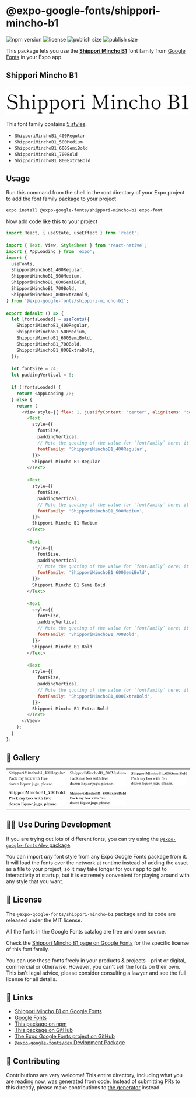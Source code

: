 # @expo-google-fonts/shippori-mincho-b1

![npm version](https://flat.badgen.net/npm/v/@expo-google-fonts/shippori-mincho-b1)
![license](https://flat.badgen.net/github/license/expo/google-fonts)
![publish size](https://flat.badgen.net/packagephobia/install/@expo-google-fonts/shippori-mincho-b1)
![publish size](https://flat.badgen.net/packagephobia/publish/@expo-google-fonts/shippori-mincho-b1)

This package lets you use the [**Shippori Mincho B1**](https://fonts.google.com/specimen/Shippori+Mincho+B1) font family from [Google Fonts](https://fonts.google.com/) in your Expo app.

## Shippori Mincho B1

![Shippori Mincho B1](./font-family.png)

This font family contains [5 styles](#-gallery).

- `ShipporiMinchoB1_400Regular`
- `ShipporiMinchoB1_500Medium`
- `ShipporiMinchoB1_600SemiBold`
- `ShipporiMinchoB1_700Bold`
- `ShipporiMinchoB1_800ExtraBold`

## Usage

Run this command from the shell in the root directory of your Expo project to add the font family package to your project
```sh
expo install @expo-google-fonts/shippori-mincho-b1 expo-font
```

Now add code like this to your project
```js
import React, { useState, useEffect } from 'react';

import { Text, View, StyleSheet } from 'react-native';
import { AppLoading } from 'expo';
import {
  useFonts,
  ShipporiMinchoB1_400Regular,
  ShipporiMinchoB1_500Medium,
  ShipporiMinchoB1_600SemiBold,
  ShipporiMinchoB1_700Bold,
  ShipporiMinchoB1_800ExtraBold,
} from '@expo-google-fonts/shippori-mincho-b1';

export default () => {
  let [fontsLoaded] = useFonts({
    ShipporiMinchoB1_400Regular,
    ShipporiMinchoB1_500Medium,
    ShipporiMinchoB1_600SemiBold,
    ShipporiMinchoB1_700Bold,
    ShipporiMinchoB1_800ExtraBold,
  });

  let fontSize = 24;
  let paddingVertical = 6;

  if (!fontsLoaded) {
    return <AppLoading />;
  } else {
    return (
      <View style={{ flex: 1, justifyContent: 'center', alignItems: 'center' }}>
        <Text
          style={{
            fontSize,
            paddingVertical,
            // Note the quoting of the value for `fontFamily` here; it expects a string!
            fontFamily: 'ShipporiMinchoB1_400Regular',
          }}>
          Shippori Mincho B1 Regular
        </Text>

        <Text
          style={{
            fontSize,
            paddingVertical,
            // Note the quoting of the value for `fontFamily` here; it expects a string!
            fontFamily: 'ShipporiMinchoB1_500Medium',
          }}>
          Shippori Mincho B1 Medium
        </Text>

        <Text
          style={{
            fontSize,
            paddingVertical,
            // Note the quoting of the value for `fontFamily` here; it expects a string!
            fontFamily: 'ShipporiMinchoB1_600SemiBold',
          }}>
          Shippori Mincho B1 Semi Bold
        </Text>

        <Text
          style={{
            fontSize,
            paddingVertical,
            // Note the quoting of the value for `fontFamily` here; it expects a string!
            fontFamily: 'ShipporiMinchoB1_700Bold',
          }}>
          Shippori Mincho B1 Bold
        </Text>

        <Text
          style={{
            fontSize,
            paddingVertical,
            // Note the quoting of the value for `fontFamily` here; it expects a string!
            fontFamily: 'ShipporiMinchoB1_800ExtraBold',
          }}>
          Shippori Mincho B1 Extra Bold
        </Text>
      </View>
    );
  }
};

```

## 🔡 Gallery


||||
|-|-|-|
|![ShipporiMinchoB1_400Regular](./ShipporiMinchoB1_400Regular.ttf.png)|![ShipporiMinchoB1_500Medium](./ShipporiMinchoB1_500Medium.ttf.png)|![ShipporiMinchoB1_600SemiBold](./ShipporiMinchoB1_600SemiBold.ttf.png)||
|![ShipporiMinchoB1_700Bold](./ShipporiMinchoB1_700Bold.ttf.png)|![ShipporiMinchoB1_800ExtraBold](./ShipporiMinchoB1_800ExtraBold.ttf.png)|||


## 👩‍💻 Use During Development

If you are trying out lots of different fonts, you can try using the [`@expo-google-fonts/dev` package](https://github.com/expo/google-fonts/tree/master/font-packages/dev#readme).

You can import *any* font style from any Expo Google Fonts package from it. It will load the fonts
over the network at runtime instead of adding the asset as a file to your project, so it may take longer
for your app to get to interactivity at startup, but it is extremely convenient
for playing around with any style that you want.

## 📖 License

The `@expo-google-fonts/shippori-mincho-b1` package and its code are released under the MIT license.

All the fonts in the Google Fonts catalog are free and open source.

Check the [Shippori Mincho B1 page on Google Fonts](https://fonts.google.com/specimen/Shippori+Mincho+B1) for the specific license of this font family.

You can use these fonts freely in your products & projects - print or digital, commercial or otherwise. However, you can't sell the fonts on their own. This isn't legal advice, please consider consulting a lawyer and see the full license for all details.

## 🔗 Links

- [Shippori Mincho B1 on Google Fonts](https://fonts.google.com/specimen/Shippori+Mincho+B1)
- [Google Fonts](https://fonts.google.com/)
- [This package on npm](https://www.npmjs.com/package/@expo-google-fonts/shippori-mincho-b1)
- [This package on GitHub](https://github.com/expo/google-fonts/tree/master/font-packages/shippori-mincho-b1)
- [The Expo Google Fonts project on GitHub](https://github.com/expo/google-fonts)
- [`@expo-google-fonts/dev` Devlopment Package](https://github.com/expo/google-fonts/tree/master/font-packages/dev)

## 🤝 Contributing

Contributions are very welcome! This entire directory, including what you are reading now, was generated from code. Instead of submitting PRs to this directly, please make contributions to [the generator](https://github.com/expo/google-fonts/tree/master/packages/generator) instead.
